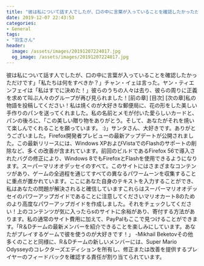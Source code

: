 ```yaml
---
title: "彼は私について話す人でしたが、口の中に言葉が入っていることを確認したかっただけです」「私たちは何をすべきか？"
date: 2019-12-07 22:43:53
categories:
- General
tags:
- "羽生さん"
header:
  image: /assets/images/20191207224017.jpg
  og_image: /assets/images/20191207224017.jpg
---
```


彼は私について話す人でしたが、口の中に言葉が入っていることを確認したかっただけです」「私たちは何をすべきか？」チャン・イェは言った。ヤン・ティエンフェイは「私はすでに決めた！」彼らのうちの人々は去り、彼らの周りに正義を求めて叫ぶ人々のグループが再び見られました！[前の章] [目次] [次の章]私の物語を投稿してください！私は焼くのが大好きな郵便局に、花の形をした美しい手作りのパンを送ってくれました。私の名前とメモが付いた愛らしいカードと、パンの後ろに、「この美しい贈り物をありがとう。そして、あなたがそれを焼いて楽しんでくれることを願っています。 :)」サンタさん、大好きです。ありがとうございました。Firefox開発者プレビューの最新アップデートが公開されました。この最新リリースには、Windows XPおよびVistaでのFlashのサポートの削除など、多くの改善が含まれています。前回のビルドであるFirefox 56で導入されたバグの修正により、Windows 8でもFirefoxとFlashを使用できるようになります。スーパーマリオオデッセイのすべて。このサイトにはさまざまなコンテンツがあり、ゲームの全過程を通じてすべての異なるパワームーンを収集することに重点が置かれています。ここにあなた自身のテキストを入力することができ、私はあなたの問題が解決されると確信していますこれらはスーパーマリオオデッセイのパワーアップガイドであることに注意してくださいマリオカート8のためのより高度なパワーアップガイドを作成しました。それをチェックしてください！上のコンテンツが気に入ったらsのサイトに余裕があり、寄付する方法があります。私の通常のサイト費用に加えて、PayPalもここで見つけることができます。「R＆Dチームの最新メンバーを紹介できることを楽しみにしています。あなたがプレイするゲームで彼を使うのが大好きです！」 -Mikhail Beketovその他多くのことと同様に、R＆Dチームの新しいメンバーには、Super Mario Odysseyのコレクターズエディションを所有し、修正または改善を提供するプレイヤーのフィードバックを確認する責任が割り当てられています。
